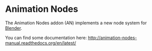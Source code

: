 # Animation Nodes

The Animation Nodes addon (AN) implements a new node system for [Blender](http://blender.org).

You can find some documentation here: http://animation-nodes-manual.readthedocs.org/en/latest/
